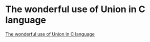 # The wonderful use of Union in C language
[The wonderful use of Union in C language](https://aiwithcloud.com/?p=1706)